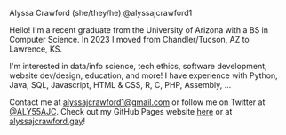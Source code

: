 Alyssa Crawford (she/they/he)
@alyssajcrawford1

Hello!
I'm a recent graduate from the University of Arizona with a BS in Computer Science.
In 2023 I moved from Chandler/Tucson, AZ to Lawrence, KS.

I'm interested in data/info science, tech ethics, software development, website dev/design, education, and more!
I have experience with Python, Java, SQL, Javascript, HTML & CSS, R, C, PHP, Assembly, ...

Contact me at [alyssajcrawford1@gmail.com](mailto:alyssajcrawford1@gmail.com) or follow me on Twitter at [@ALY55AJC](https://twitter.com/ALY55AJC).
Check out my GitHub Pages website [here](https://github.com/alyssajcrawford1/alyssajcrawford1.github.io) or at [alyssajcrawford.gay](https://alyssajcrawford.gay)!
